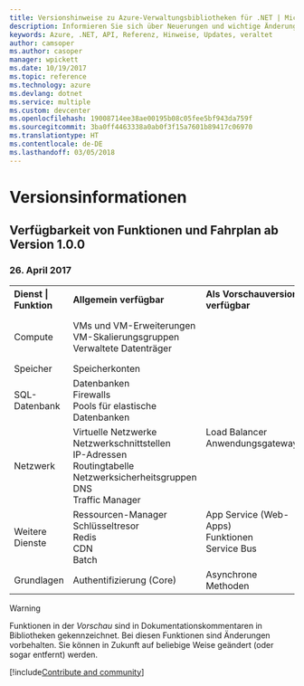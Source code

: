 ```yaml
---
title: Versionshinweise zu Azure-Verwaltungsbibliotheken für .NET | Microsoft-Dokumentation
description: Informieren Sie sich über Neuerungen und wichtige Änderungen in den Azure-Verwaltungsbibliotheken für .NET.
keywords: Azure, .NET, API, Referenz, Hinweise, Updates, veraltet
author: camsoper
ms.author: casoper
manager: wpickett
ms.date: 10/19/2017
ms.topic: reference
ms.technology: azure
ms.devlang: dotnet
ms.service: multiple
ms.custom: devcenter
ms.openlocfilehash: 19008714ee38ae00195b08c05fee5bf943da759f
ms.sourcegitcommit: 3ba0ff4463338a0ab0f3f15a7601b89417c06970
ms.translationtype: HT
ms.contentlocale: de-DE
ms.lasthandoff: 03/05/2018
---
```

# <a name="release-notes"></a>Versionsinformationen 

## <a name="feature-availability-and-road-map-as-of-version-100"></a>Verfügbarkeit von Funktionen und Fahrplan ab Version 1.0.0 ##
### <a name="april-26-2017"></a>26. April 2017

<table>
  <tr>
    <th align="left">Dienst | Funktion</th>
    <th align="left">Allgemein verfügbar</th>
    <th align="left">Als Vorschauversion verfügbar</th>
    <th align="left">In Kürze verfügbar</th>
  </tr>
  <tr>
    <td>Compute</td>
    <td>VMs und VM-Erweiterungen<br>VM-Skalierungsgruppen<br>Verwaltete Datenträger</td>
    <td></td>
    <td valign="top">Azure Container Service<br>Azure-Containerregistrierung</td>
  </tr>
  <tr>
    <td>Speicher</td>
    <td>Speicherkonten</td>
    <td></td>
    <td>Verschlüsselung</td>
  </tr>
  <tr>
    <td>SQL-Datenbank</td>
    <td>Datenbanken<br>Firewalls<br>Pools für elastische Datenbanken</td>
    <td></td>
    <td valign="top"></td>
  </tr>
  <tr>
    <td>Netzwerk</td>
    <td>Virtuelle Netzwerke<br>Netzwerkschnittstellen<br>IP-Adressen<br>Routingtabelle<br>Netzwerksicherheitsgruppen<br>DNS<br>Traffic Manager</td>
    <td valign="top">Load Balancer<br>Anwendungsgateways</td>
    <td valign="top"></td>
  </tr>
  <tr>
    <td>Weitere Dienste</td>
    <td>Ressourcen-Manager<br>Schlüsseltresor<br>Redis<br>CDN<br>Batch</td>
    <td valign="top">App Service (Web-Apps)<br>Funktionen<br>Service Bus</td>
    <td valign="top">Überwachen<br>Graph (rollenbasierte Zugriffssteuerung)<br>DocumentDB<br>Scheduler</td>
  </tr>
  <tr>
    <td>Grundlagen</td>
    <td>Authentifizierung (Core)</td>
    <td>Asynchrone Methoden</td>
    <td valign="top"></td>
  </tr>
</table>

> [!WARNING] 
> Funktionen in der *Vorschau* sind in Dokumentationskommentaren in Bibliotheken gekennzeichnet. Bei diesen Funktionen sind Änderungen vorbehalten. Sie können in Zukunft auf beliebige Weise geändert (oder sogar entfernt) werden.

[!include[Contribute and community](includes/contribute.md)]
